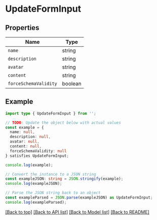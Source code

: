 # UpdateFormInput

## Properties

| Name                  | Type    |
| --------------------- | ------- |
| `name`                | string  |
| `description`         | string  |
| `avatar`              | string  |
| `content`             | string  |
| `forceSchemaValidity` | boolean |

## Example

```typescript
import type { UpdateFormInput } from '';

// TODO: Update the object below with actual values
const example = {
  name: null,
  description: null,
  avatar: null,
  content: null,
  forceSchemaValidity: null
} satisfies UpdateFormInput;

console.log(example);

// Convert the instance to a JSON string
const exampleJSON: string = JSON.stringify(example);
console.log(exampleJSON);

// Parse the JSON string back to an object
const exampleParsed = JSON.parse(exampleJSON) as UpdateFormInput;
console.log(exampleParsed);
```

[[Back to top]](#) [[Back to API list]](../README.md#api-endpoints) [[Back to Model list]](../README.md#models) [[Back to README]](../README.md)
